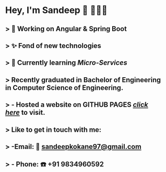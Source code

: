# Hey, I'm Sandeep 👋 :man:🏾‍💻

## > 🔭 Working on **Angular & Spring Boot**   
## > ✨ Fond of new technologies  
## > 🌱 Currently learning *Micro-Services*  

## > Recently graduated in **Bachelor of Engineering** in Computer Science of Engineering.

## > - Hosted a website on **GITHUB PAGES** *[click here](https://sandeepkokane.github.io/Bootstrap-site/)* to visit. 

## > Like to get in touch with me: 
## > -Email: :e-mail: [sandeepkokane97@gmail.com](mailto:sandeepkokane97@gmail.com) 
## > - Phone: :phone: +91 9834960592
 
